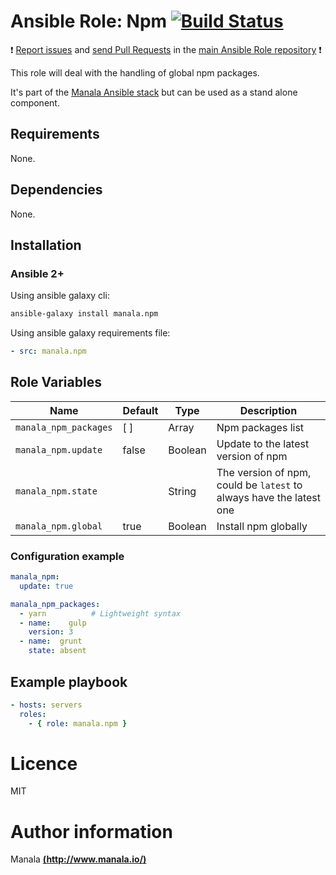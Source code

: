 # Ansible Role: Npm [![Build Status](https://travis-ci.org/manala/ansible-role-npm.svg?branch=master)](https://travis-ci.org/manala/ansible-role-npm)

:exclamation: [Report issues](https://github.com/manala/ansible-roles/issues) and [send Pull Requests](https://github.com/manala/ansible-roles/pulls) in the [main Ansible Role repository](https://github.com/manala/ansible-roles) :exclamation:

This role will deal with the handling of global npm packages.

It's part of the [Manala Ansible stack](http://www.manala.io) but can be used as a stand alone component.

## Requirements

None.

## Dependencies

None.

## Installation

### Ansible 2+

Using ansible galaxy cli:

```bash
ansible-galaxy install manala.npm
```

Using ansible galaxy requirements file:

```yaml
- src: manala.npm
```

## Role Variables

| Name                  | Default | Type  | Description       |
| --------------------- | ------- | ----  | ----------------- |
| `manala_npm_packages` | [ ]     | Array | Npm packages list |
| `manala_npm.update`   | false   | Boolean | Update to the latest version of npm |
| `manala_npm.state`    |         | String | The version of npm, could be `latest` to always have the latest one |
| `manala_npm.global` | true | Boolean | Install npm globally |

### Configuration example

```yaml
manala_npm:
  update: true

manala_npm_packages:
  - yarn          # Lightweight syntax
  - name:    gulp
    version: 3
  - name:  grunt
    state: absent
```


## Example playbook

```yaml
- hosts: servers
  roles:
    - { role: manala.npm }
```

# Licence

MIT

# Author information

Manala [**(http://www.manala.io/)**](http://www.manala.io)
